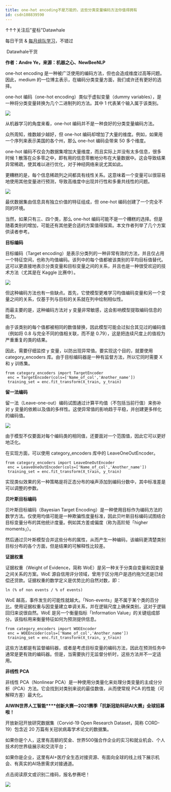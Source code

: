 ```yaml
---
title: one-hot encoding不是万能的，这些分类变量编码方法你值得拥有
id: csdn108839590
---
```


↑↑↑关注后"星标"Datawhale

每日干货 & [每月组队学习](https://mp.weixin.qq.com/mp/appmsgalbum?__biz=MzIyNjM2MzQyNg%3D%3D&action=getalbum&album_id=1338040906536108033#wechat_redirect)，不错过

 Datawhale干货 

**作者：Andre Ye，来源：机器之心、NewBeeNLP**

one-hot encoding 是一种被广泛使用的编码方法，但也会造成维度过高等问题。因此，medium 的一位博主表示，在编码分类变量方面，我们或许还有更好的选择。

one-hot 编码（one-hot encoding）类似于虚拟变量（dummy variables），是一种将分类变量转换为几个二进制列的方法。其中 1 代表某个输入属于该类别。

![](../img/9288eb7473d5cda3d0ec35e9aec385ea.png)

从机器学习的角度来看，one-hot 编码并不是一种良好的分类变量编码方法。

众所周知，维数越少越好，但 one-hot 编码却增加了大量的维度。例如，如果用一个序列来表示美国的各个州，那么 one-hot 编码会带来 50 多个维度。

one-hot 编码不仅会为数据集增加大量维度，而且实际上并没有太多信息，很多时候 1 散落在众多零之中，即有用的信息零散地分布在大量数据中。这会导致结果异常稀疏，使其难以进行优化，对于神经网络来说尤其如此。

更糟糕的是，每个信息稀疏列之间都具有线性关系。这意味着一个变量可以很容易地使用其他变量进行预测，导致高维度中出现并行性和多重共线性的问题。

![](../img/36d87069fd864523993394c806a3b6f3.png)

最优数据集由信息具有独立价值的特征组成，但 one-hot 编码创建了一个完全不同的环境。

当然，如果只有三、四个类，那么 one-hot 编码可能不是一个糟糕的选择。但是随着类别的增加，可能还有其他更合适的方案值得探索。本文作者列举了几个方案供读者参考。

**目标编码**

目标编码（Target encoding）是表示分类列的一种非常有效的方法，并且仅占用一个特征空间，也称为均值编码。该列中的每个值都被该类别的平均目标值替代。这可以更直接地表示分类变量和目标变量之间的关系，并且也是一种很受欢迎的技术方法（尤其是在 Kaggle 比赛中）。

![](../img/aacbd242effad85ad7736a4b1fc84e75.png)

但这种编码方法也有一些缺点。首先，它使模型更难学习均值编码变量和另一个变量之间的关系，仅基于列与目标的关系就在列中绘制相似性。

而最主要的是，这种编码方法对 y 变量非常敏感，这会影响模型提取编码信息的能力。

由于该类别的每个值都被相同的数值替换，因此模型可能会过拟合其见过的编码值（例如将 0.8 与完全不同的值相关联，而不是 0.79），这是把连续尺度上的值视为严重重复的类的结果。

因此，需要仔细监控 y 变量，以防出现异常值。要实现这个目的，就要使用 category_encoders 库。由于目标编码器是一种有监督方法，所以它同时需要 X 和 y 训练集。

```
from category_encoders import TargetEncoder 
 enc = TargetEncoder(cols=['Name_of_col','Another_name']) 
 training_set = enc.fit_transform(X_train, y_train) 
```

**留一法编码**

留一法（Leave-one-out）编码试图通过计算平均值（不包括当前行值）来弥补对 y 变量的依赖以及值的多样性。这使异常值的影响趋于平稳，并创建更多样化的编码值。

![](../img/9cff058fab9be586a10f4bbc8223b1b3.png)

由于模型不仅要面对每个编码类的相同值，还要面对一个范围值，因此它可以更好地泛化。

在实现方面，可以使用 category_encoders 库中的 LeaveOneOutEncoder。

```
from category_encoders import LeaveOneOutEncoder
 enc = LeaveOneOutEncoder(cols=['Name_of_col','Another_name'])
 training_set = enc.fit_transform(X_train, y_train) 
```

实现类似效果的另一种策略是将正态分布的噪声添加到编码分数中，其中标准差是可以调整的参数。

**贝叶斯目标编码**

贝叶斯目标编码（Bayesian Target Encoding）是一种使用目标作为编码方法的数学方法。仅使用均值可能是一种欺骗性度量标准，因此贝叶斯目标编码试图结合目标变量分布的其他统计度量。例如其方差或偏度（称为高阶矩「higher moments」）。

然后通过贝叶斯模型合并这些分布的属性，从而产生一种编码，该编码更清楚类别目标分布的各个方面，但是结果的可解释性比较差。

**证据权重**

证据权重（Weight of Evidence，简称 WoE）是另一种关于分类自变量和因变量之间关系的方案。WoE 源自信用评分领域，曾用于区分用户是违约拖欠还是已经偿还贷款。证据权重的数学定义是优势比的自然对数，即：

```
ln (% of non events / % of events) 
```

WoE 越高，事件发生的可能性就越大。「Non-events」是不属于某个类的百分比。使用证据权重与因变量建立单调关系，并在逻辑尺度上确保类别，这对于逻辑回归来说很自然。WoE 是另一个衡量指标「Information Value」的关键组成部分。该指标用来衡量特征如何为预测提供信息。

```
from category_encoders import WOEEncoder 
 enc = WOEEncoder(cols=['Name_of_col','Another_name']) 
 training_set = enc.fit_transform(X_train, y_train) 
```

这些方法都是有监督编码器，或者是考虑目标变量的编码方法，因此在预测任务中通常是更有效的编码器。但是，当需要执行无监督分析时，这些方法并不一定适用。

**非线性 PCA**

非线性 PCA（Nonlinear PCA）是一种使用分类量化来处理分类变量的主成分分析（PCA）方法。它会找到对类别来说的最佳数值，从而使常规 PCA 的性能（可解释方差）最大化。

**AIWIN世界人工智能****创新大赛—2021赛季「抗新冠助科研AI大赛」全球招募啦！**

开放新冠开放研究数据集（Corvid-19 Open Research Dataset，简称 CORD-19）包含近 20 万篇有关冠状病毒学术论文的数据集。

如果你是个人，这里有高额的奖金、世界500强合作企业的实习和就业机会、个人技术的世界级展示和交流平台；

如果你是企业，这里有AI+医疗全生态对接资源、有面向全球的线上线下展示机会、有真实的AI场景需求对接通道。

点击阅读原文或识别二维码，报名参赛吧！

![](../img/c9a70b8995075e0fc5258ba6fafb4cb3.png)